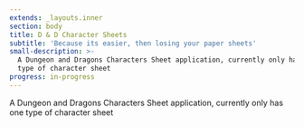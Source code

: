 ```yaml
---
extends: _layouts.inner
section: body
title: D & D Character Sheets
subtitle: 'Because its easier, then losing your paper sheets'
small-description: >-
  A Dungeon and Dragons Characters Sheet application, currently only has one
  type of character sheet 
progress: in-progress
---
```

A Dungeon and Dragons Characters Sheet application, currently only has one type of character sheet
